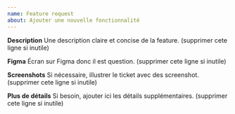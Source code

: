 ```yaml
---
name: Feature request
about: Ajouter une nouvelle fonctionnalité
---
```


<!-- ⚠️ tous les titres doivent être écrits sous forme de [User Stories](bastienrobert/la-ferme/wiki/User-stories) -->

**Description**
Une description claire et concise de la feature. (supprimer cete ligne si inutile)

**Figma**
Écran sur Figma donc il est question. (supprimer cete ligne si inutile)

**Screenshots**
Si nécessaire, illustrer le ticket avec des screenshot. (supprimer cete ligne si inutile)

**Plus de détails**
Si besoin, ajouter ici les détails supplémentaires. (supprimer cete ligne si inutile)
